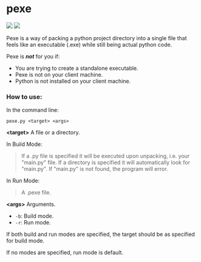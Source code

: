 # pexe

![](https://img.shields.io/badge/license-GPLv3-blue) ![](https://img.shields.io/badge/python-3-blue)
 
 Pexe is a way of packing a python project directory into a single file that feels like an executable (.exe) while still being actual python code.
 
 Pexe is ***not*** for you if:
 * You are trying to create a standalone executable.
 * Pexe is not on your client machine.
 * Python is not installed on your client machine.

### How to use:
In the command line:

`pexe.py <target> <args>`

**\<target>** A file or a directory.

In Build Mode:
> If a .py file is specified it will be executed upon unpacking, i.e. your "main.py" file.  If a directory is specified it will automatically look for "main.py". If "main.py" is not found, the program will error.

In Run Mode:
> A .pexe file.


**\<args>** Arguments.
* `-b`: Build mode.
* `-r`: Run mode.

If both build and run modes are specified, the target should be as specified for build mode.

If no modes are specified, run mode is default.
